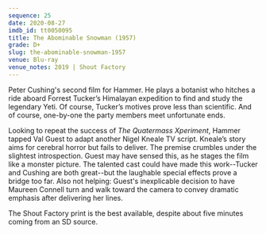 ```yaml
---
sequence: 25
date: 2020-08-27
imdb_id: tt0050095
title: The Abominable Snowman (1957)
grade: D+
slug: the-abominable-snowman-1957
venue: Blu-ray
venue_notes: 2019 | Shout Factory
---
```


Peter Cushing's second film for Hammer. He plays a botanist who hitches a ride aboard Forrest Tucker’s Himalayan expedition to find and study the legendary Yeti. Of course, Tucker’s motives prove less than scientific. And of course, one-by-one the party members meet unfortunate ends.

<!-- end -->

Looking to repeat the success of <span data-imdb-id="tt0049646">_The Quatermass Xperiment_</span>, Hammer tapped Val Guest to adapt another Nigel Kneale TV script. Kneale’s story aims for cerebral horror but fails to deliver. The premise crumbles under the slightest introspection. Guest may have sensed this, as he stages the film like a monster picture. The talented cast could have made this work--Tucker and Cushing are both great--but the laughable special effects prove a bridge too far. Also not helping: Guest's inexplicable decision to have Maureen Connell turn and walk toward the camera to convey dramatic emphasis after delivering her lines.

The Shout Factory print is the best available, despite about five minutes coming from an SD source.